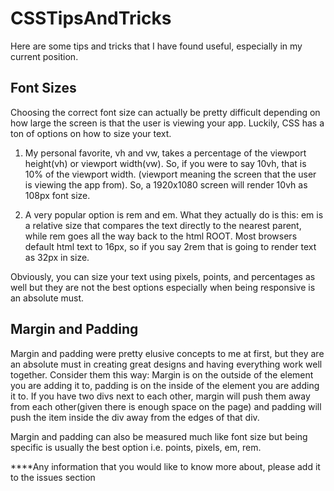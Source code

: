# CSSTipsAndTricks
Here are some tips and tricks that I have found useful, especially in my current position.

## Font Sizes
Choosing the correct font size can actually be pretty difficult depending on how large the screen is that the user is viewing your app. Luckily,
CSS has a ton of options on how to size your text.

1. My personal favorite, vh and vw, takes a percentage of the viewport height(vh) or viewport width(vw). So, if you were to say 10vh, that is 10% of the
viewport width. (viewport meaning the screen that the user is viewing the app from). So, a 1920x1080 screen will render 10vh as 108px font size.

2. A very popular option is rem and em. What they actually do is this: em is a relative size that compares the text directly to the nearest parent, while rem 
goes all the way back to the html ROOT. Most browsers default html text to 16px, so if you say 2rem that is going to render text as 32px in size.

Obviously, you can size your text using pixels, points, and percentages as well but they are not the best options especially when being responsive is an absolute must.

## Margin and Padding
Margin and padding were pretty elusive concepts to me at first, but they are an absolute must in creating great designs and having everything work well together. 
Consider them this way: Margin is on the outside of the element you are adding it to, padding is on the inside of the element you are adding it to. If you have two 
divs next to each other, margin will push them away from each other(given there is enough space on the page) and padding will push the item inside the div away from the edges of that div.

Margin and padding can also be measured much like font size but being specific is usually the best option i.e. points, pixels, em, rem.

****Any information that you would like to know more about, please add it to the issues section
